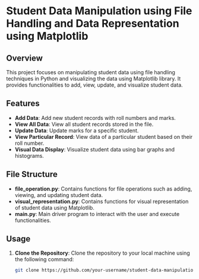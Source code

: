 # Student Data Manipulation using File Handling and Data Representation using Matplotlib

## Overview
This project focuses on manipulating student data using file handling techniques in Python and visualizing the data using Matplotlib library. It provides functionalities to add, view, update, and visualize student data.

## Features
- **Add Data**: Add new student records with roll numbers and marks.
- **View All Data**: View all student records stored in the file.
- **Update Data**: Update marks for a specific student.
- **View Particular Record**: View data of a particular student based on their roll number.
- **Visual Data Display**: Visualize student data using bar graphs and histograms.

## File Structure
- **file_operation.py**: Contains functions for file operations such as adding, viewing, and updating student data.
- **visual_representation.py**: Contains functions for visual representation of student data using Matplotlib.
- **main.py**: Main driver program to interact with the user and execute functionalities.

## Usage
1. **Clone the Repository**: Clone the repository to your local machine using the following command:
   ```bash
   git clone https://github.com/your-username/student-data-manipulation.git
